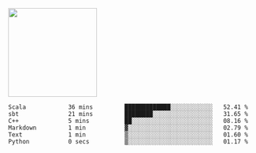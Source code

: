<img height="180em" src="https://github-readme-stats.vercel.app/api?username=toadkarter&show_icons=true&hide_border=true&&count_private=true&include_all_commits=true" />

<!--START_SECTION:waka-->

```text
Scala            36 mins         █████████████░░░░░░░░░░░░   52.41 %
sbt              21 mins         ████████░░░░░░░░░░░░░░░░░   31.65 %
C++              5 mins          ██░░░░░░░░░░░░░░░░░░░░░░░   08.16 %
Markdown         1 min           ▓░░░░░░░░░░░░░░░░░░░░░░░░   02.79 %
Text             1 min           ▒░░░░░░░░░░░░░░░░░░░░░░░░   01.60 %
Python           0 secs          ▒░░░░░░░░░░░░░░░░░░░░░░░░   01.17 %
```

<!--END_SECTION:waka-->
